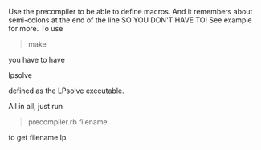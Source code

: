 Use the precompiler to be able to define macros.
And it remembers about semi-colons at the end of the line SO YOU DON'T HAVE TO!
See example for more. To use

> make

you have to have

lpsolve

defined as the LPsolve executable.




All in all, just run 

> precompiler.rb filename

to get filename.lp

